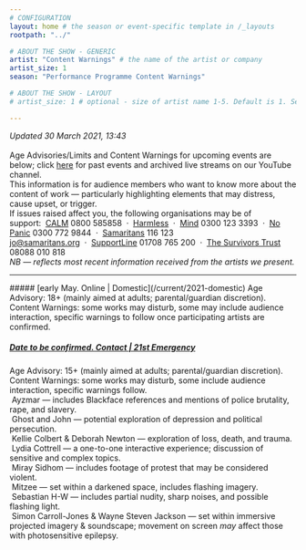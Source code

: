 ```yaml
---
# CONFIGURATION
layout: home # the season or event-specific template in /_layouts
rootpath: "../"

# ABOUT THE SHOW - GENERIC
artist: "Content Warnings" # the name of the artist or company
artist_size: 1
season: "Performance Programme Content Warnings"

# ABOUT THE SHOW - LAYOUT
# artist_size: 1 # optional - size of artist name 1-5. Default is 1. Set longer names to lower values

---
```

*Updated 30 March 2021, 13:43*<br><br>Age Advisories/Limits and Content Warnings for upcoming events are below; click [here](/archive/warnings) for past events and archived live streams on our YouTube channel.<br>This information is for audience members who want to know more about the content of work — particularly highlighting elements that may distress, cause upset, or trigger.<br>If issues raised affect you, the following organisations may be of support:&nbsp;&nbsp;<a href="http://thecalmzone.net" target="_blank">CALM</a> 0800 585858&nbsp;&nbsp;·&nbsp;&nbsp;<a href="http://harmless.org.uk" target="_blank">Harmless</a>&nbsp;&nbsp;·&nbsp;&nbsp;<a href="http://mind.org.uk" target="_blank">Mind</a> 0300 123 3393&nbsp;&nbsp;·&nbsp;&nbsp;<a href="http://nopanic.org.uk" target="_blank">No Panic</a> 0300 772 9844&nbsp;&nbsp;·&nbsp;&nbsp;<a href="http://samaritans.org" target="_blank">Samaritans</a> 116 123 jo@samaritans.org&nbsp;&nbsp;·&nbsp;&nbsp;<a href="http://supportline.org.uk" target="_blank">SupportLine</a> 01708 765 200&nbsp;&nbsp;·&nbsp;&nbsp;<a href="http://thesurvivorstrust.org" target="_blank">The Survivors Trust</a> 08088 010 818<br>*NB — reflects most recent information received from the artists we present.*         
<hr>         
##### [early May. Online | Domestic](/current/2021-domestic)        
Age Advisory: 18+ (mainly aimed at adults; parental/guardian discretion).<br>Content Warnings: some works may disturb, some may include audience interaction, specific warnings to  follow once participating artists are confirmed.        
        
##### [Date to be confirmed. Contact | 21st Emergency](/current/2021-emergency)        
Age Advisory: 15+ (mainly aimed at adults; parental/guardian discretion).<br>Content Warnings: some works may disturb, some include audience interaction, specific warnings follow.<br>&nbsp;Ayzmar — includes Blackface references and mentions of police brutality, rape, and slavery.<br>&nbsp;Ghost and John — potential exploration of depression and political persecution.<br>&nbsp;Kellie Colbert & Deborah Newton — exploration of loss, death, and trauma.<br>&nbsp;Lydia Cottrell — a one-to-one interactive experience; discussion of sensitive and complex topics.<br>&nbsp;Miray Sidhom — includes footage of protest that may be considered violent.<br>&nbsp;Mitzee — set within a darkened space, includes flashing imagery.<br>&nbsp;Sebastian H-W — includes partial nudity, sharp noises, and possible flashing light.<br>&nbsp;Simon Carroll-Jones & Wayne Steven Jackson — set within immersive projected imagery & soundscape; movement on screen *may* affect those with photosensitive epilepsy.
